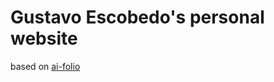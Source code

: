 # Gustavo Escobedo's personal website



based on [ai-folio](https://alshedivat.github.io/al-folio/)

